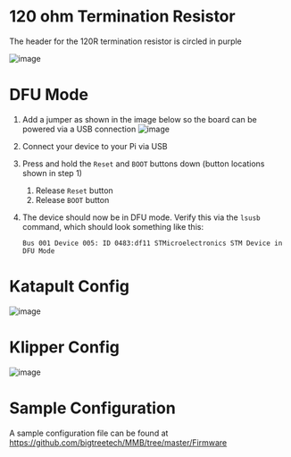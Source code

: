 # 120 ohm Termination Resistor

The header for the 120R termination resistor is circled in purple

![image](https://github.com/Esoterical/voron_canbus/assets/124253477/1e359304-b00f-4e93-a877-5b60beaa5249)


# DFU Mode
1.  Add a jumper as shown in the image below so the board can be powered via a USB connection
    ![image](https://github.com/Esoterical/voron_canbus/assets/124253477/c5f00b2a-c6dc-4f80-b9aa-4b963d21a580)


2. Connect your device to your Pi via USB
3. Press and hold the `Reset` and `BOOT` buttons down (button locations shown in step 1)
    1. Release `Reset` button
    2. Release `BOOT` button
4. The device should now be in DFU mode. Verify this via the `lsusb` command, which should look something like this:
    ```
    Bus 001 Device 005: ID 0483:df11 STMicroelectronics STM Device in DFU Mode
    ```

# Katapult Config

![image](https://github.com/Esoterical/voron_canbus/assets/124253477/649a5bb8-f35f-42fc-b643-02341e1f4d05)


# Klipper Config

![image](https://github.com/Esoterical/voron_canbus/assets/124253477/ef7f82f2-b5b9-469d-b1aa-9bad94a4c949)


# Sample Configuration

A sample configuration file can be found at https://github.com/bigtreetech/MMB/tree/master/Firmware

